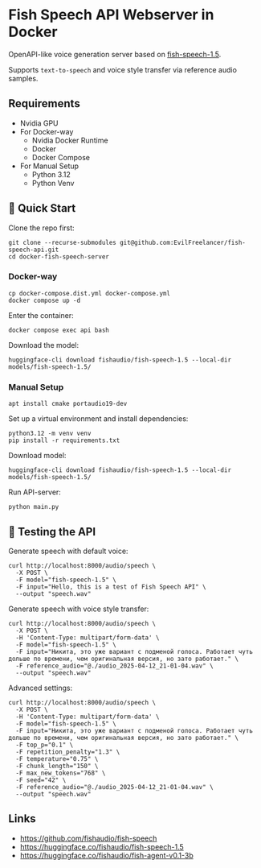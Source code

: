 # Fish Speech API Webserver in Docker

OpenAPI-like voice generation server based on [fish-speech-1.5](https://huggingface.co/fishaudio/fish-speech-1.5).

Supports `text-to-speech` and voice style transfer via reference audio samples.

## Requirements

* Nvidia GPU
* For Docker-way
    * Nvidia Docker Runtime
    * Docker
    * Docker Compose
* For Manual Setup
    * Python 3.12
    * Python Venv

## 🔧 Quick Start

Clone the repo first:

```shell
git clone --recurse-submodules git@github.com:EvilFreelancer/fish-speech-api.git
cd docker-fish-speech-server
```

### Docker-way

```shell
cp docker-compose.dist.yml docker-compose.yml
docker compose up -d
```

Enter the container:

```shell
docker compose exec api bash
```

Download the model:

```shell
huggingface-cli download fishaudio/fish-speech-1.5 --local-dir models/fish-speech-1.5/
```

### Manual Setup

```shell
apt install cmake portaudio19-dev
```

Set up a virtual environment and install dependencies:

```shell
python3.12 -m venv venv
pip install -r requirements.txt
```

Download model:

```shell
huggingface-cli download fishaudio/fish-speech-1.5 --local-dir models/fish-speech-1.5/
```

Run API-server:

```shell
python main.py
```

## 🧪 Testing the API

Generate speech with default voice:

```shell
curl http://localhost:8000/audio/speech \
  -X POST \
  -F model="fish-speech-1.5" \
  -F input="Hello, this is a test of Fish Speech API" \
  --output "speech.wav"
```

Generate speech with voice style transfer:

```shell
curl http://localhost:8000/audio/speech \
  -X POST \
  -H 'Content-Type: multipart/form-data' \
  -F model="fish-speech-1.5" \
  -F input="Никита, это уже вариант с подменой голоса. Работает чуть дольше по времени, чем оригинальная версия, но зато работает." \
  -F reference_audio="@./audio_2025-04-12_21-01-04.wav" \
  --output "speech.wav"
```

Advanced settings:

```shell
curl http://localhost:8000/audio/speech \
  -X POST \
  -H 'Content-Type: multipart/form-data' \
  -F model="fish-speech-1.5" \
  -F input="Никита, это уже вариант с подменой голоса. Работает чуть дольше по времени, чем оригинальная версия, но зато работает." \
  -F top_p="0.1" \
  -F repetition_penalty="1.3" \
  -F temperature="0.75" \
  -F chunk_length="150" \
  -F max_new_tokens="768" \
  -F seed="42" \
  -F reference_audio="@./audio_2025-04-12_21-01-04.wav" \
  --output "speech.wav"
```

## Links

- https://github.com/fishaudio/fish-speech
- https://huggingface.co/fishaudio/fish-speech-1.5
- https://huggingface.co/fishaudio/fish-agent-v0.1-3b
